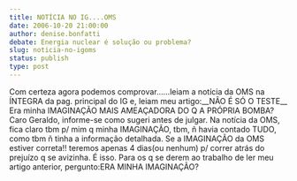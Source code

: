 ```yaml
---
title: NOTÍCIA NO IG....OMS
date: 2006-10-20 21:00:00
author: denise.bonfatti
debate: Energia nuclear é solução ou problema?
slug: noticia-no-igoms
status: publish 
type: post
---
```


Com certeza agora podemos comprovar......leiam a notícia da OMS na ÍNTEGRA da pag. principal do IG e, leiam meu artigo:\_\_NÃO É SÓ O TESTE\_\_ Era minha IMAGINAÇÃO MAIS AMEAÇADORA DO Q A PRÓPRIA BOMBA? Caro Geraldo, informe-se como sugeri antes de julgar. Na notícia da OMS, fica claro tbm p/ mim q minha IMAGINAÇÃO, tbm, ñ havia contado TUDO, como tbm ñ tinha a informação detalhada. Se a IMAGINAÇÃO da OMS estiver correta!! teremos apenas 4 dias(ou nenhum) p/ correr atrás do prejuízo q se avizinha. É isso. Para os q se derem ao trabalho de ler meu artigo anterior, pergunto:ERA MINHA IMAGINAÇÃO?
